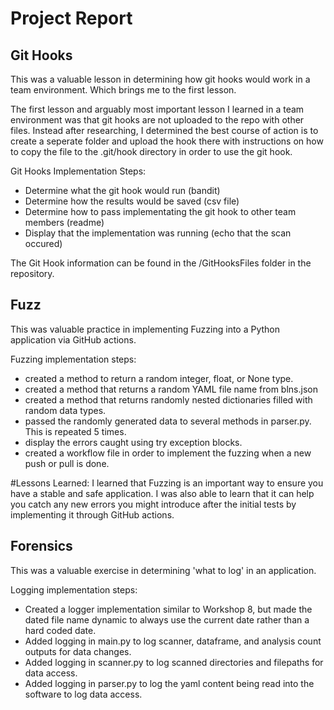 # Project Report

## Git Hooks

This was a valuable lesson in determining how git hooks would work in a team environment. Which brings me to the first lesson.

The first lesson and arguably most important lesson I learned in a team environment was that git hooks are not uploaded to the repo with other files. Instead after researching, I determined the best course of action is to create a seperate folder and upload the hook there with instructions on how to copy the file to the .git/hook directory in order to use the git hook.

Git Hooks Implementation Steps:
- Determine what the git hook would run (bandit)
- Determine how the results would be saved (csv file)
- Determine how to pass implementating the git hook to other team members (readme)
- Display that the implementation was running (echo that the scan occured)

The Git Hook information can be found in the /GitHooksFiles folder in the repository. 

## Fuzz

This was valuable practice in implementing Fuzzing into a Python application via GitHub actions.

Fuzzing implementation steps:
- created a method to return a random integer, float, or None type.
- created a method that returns a random YAML file name from blns.json
- created a method that returns randomly nested dictionaries filled with random data types.
- passed the randomly generated data to several methods in parser.py. This is repeated 5 times.
- display the errors caught using try exception blocks.
- created a workflow file in order to implement the fuzzing when a new push or pull is done.

#Lessons Learned:
    I learned that Fuzzing is an important way to ensure you have a stable and safe application. I was also able to learn that it can help you catch any new errors you might introduce after the initial tests by implementing it through GitHub actions.
  
## Forensics

This was a valuable exercise in determining 'what to log' in an application.

Logging implementation steps:

- Created a logger implementation similar to Workshop 8, but made the dated file name dynamic to always use the current date rather than a hard coded date.
- Added logging in main.py to log scanner, dataframe, and analysis count outputs for data changes.
- Added logging in scanner.py to log scanned directories and filepaths for data access.
- Added logging in parser.py to log the yaml content being read into the software to log data access.
